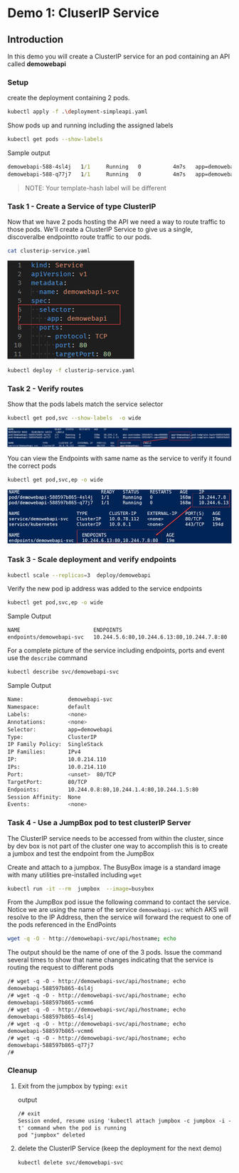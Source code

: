 # Demo 1: CluserIP Service

## Introduction
In this demo you will create a ClusterIP service for an pod containing an API called **demowebapi**

### Setup 
create the deployment containing 2 pods.  

``` bash
kubectl apply -f .\deployment-simpleapi.yaml
```

Show pods up and running including the assigned labels 
``` bash
kubectl get pods --show-labels
```

Sample output
``` cmd
demowebapi-588-4sl4j   1/1     Running   0          4m7s   app=demowebapi,pod-template-hash=588
demowebapi-588-q77j7   1/1     Running   0          4m7s   app=demowebapi,pod-template-hash=588
```
>NOTE:  Your template-hash label will be different

### Task 1 - Create a Service of type ClusterIP
Now that we have 2 pods hosting the API we need a way to route traffic to those pods.  We'll create a ClusterIP Service to give us a single, discoveralbe endpointto route traffic to our pods.

```bash
cat clusterip-service.yaml
```

![clusterIP yaml](./content/d1Image01.png)

```bash
kubectl deploy -f clusterip-service.yaml
```
### Task 2 - Verify routes
Show that the pods labels match the service selector 
```bash
kubectl get pod,svc --show-labels  -o wide
```
![clusterIP yaml](./content/d1Image02.png)

You can view the Endpoints with same name as the service to verify it found the correct pods 

```bash
kubectl get pod,svc,ep -o wide
```
![clusterIP yaml](./content/d1Image03.png)

### Task 3 - Scale deployment and verify endpoints 

```bash
kubectl scale --replicas=3  deploy/demowebapi
```
Verify the new pod ip address was added to the service endpoints 
```bash
kubectl get pod,svc,ep -o wide
```
Sample Output
```
NAME                       ENDPOINTS                                 
endpoints/demowebapi-svc   10.244.5.6:80,10.244.6.13:80,10.244.7.8:80
```
For a complete picture of the service including endpoints, ports and event use the ```describe``` command 

```bash
kubectl describe svc/demowebapi-svc
```
Sample Output
```bash
Name:              demowebapi-svc
Namespace:         default
Labels:            <none>
Annotations:       <none>
Selector:          app=demowebapi
Type:              ClusterIP
IP Family Policy:  SingleStack
IP Families:       IPv4
IP:                10.0.214.110
IPs:               10.0.214.110
Port:              <unset>  80/TCP
TargetPort:        80/TCP
Endpoints:         10.244.0.8:80,10.244.1.4:80,10.244.1.5:80
Session Affinity:  None
Events:            <none>
```

### Task 4 - Use a JumpBox pod to test clusterIP Server
The ClusterIP service needs to be accessed from within the cluster, since by dev box is not part of the cluster one way to accomplish this is to create a jumbox and test the endpoint from the JumpBox

Create and attach to a jumpbox.  The BusyBox image is a standard image with many utilities pre-installed including ```wget```

```bash
kubectl run -it --rm  jumpbox  --image=busybox
```
From the JumpBox pod issue the following command to contact the service.  Notice we are using the name of the service ```demowebapi-svc``` which AKS will resolve to the IP Address, then the service will forward the request to one of the pods referenced in the EndPoints

```bash
wget -q -O - http://demowebapi-svc/api/hostname; echo
```
The output should be the name of one of the 3 pods.  Issue the command several times to show that name changes indicating that the service is routing the request to different pods 

```
/# wget -q -O - http://demowebapi-svc/api/hostname; echo
demowebapi-588597b865-4sl4j
/# wget -q -O - http://demowebapi-svc/api/hostname; echo
demowebapi-588597b865-vcmm6
/# wget -q -O - http://demowebapi-svc/api/hostname; echo
demowebapi-588597b865-4sl4j
/# wget -q -O - http://demowebapi-svc/api/hostname; echo
demowebapi-588597b865-vcmm6
/# wget -q -O - http://demowebapi-svc/api/hostname; echo
demowebapi-588597b865-q77j7
/#
```

### Cleanup 
1. Exit from the jumpbox by typing:  ```exit```

    output 
    ```
    /# exit
    Session ended, resume using 'kubectl attach jumpbox -c jumpbox -i -t' command when the pod is running
    pod "jumpbox" deleted
    ```
1. delete the ClusterIP Service (keep the deployment for the next demo)

    ```kubectl delete svc/demowebapi-svc```
